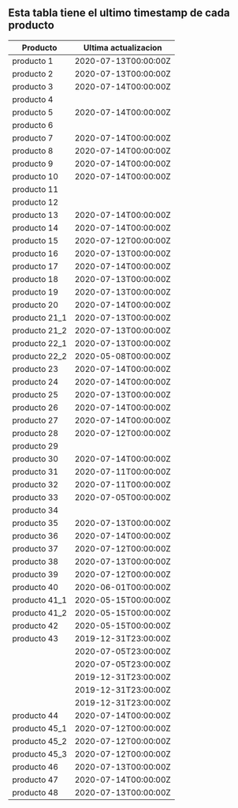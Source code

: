 ## Esta tabla tiene el ultimo timestamp de cada producto
|Producto|Ultima actualizacion |
|------ |------ |
|producto 1|2020-07-13T00:00:00Z|
|producto 2|2020-07-13T00:00:00Z|
|producto 3|2020-07-14T00:00:00Z|
|producto 4|
|producto 5|2020-07-14T00:00:00Z|
|producto 6|
|producto 7|2020-07-14T00:00:00Z|
|producto 8|2020-07-14T00:00:00Z|
|producto 9|2020-07-14T00:00:00Z|
|producto 10|2020-07-14T00:00:00Z|
|producto 11|
|producto 12|
|producto 13|2020-07-14T00:00:00Z|
|producto 14|2020-07-14T00:00:00Z|
|producto 15|2020-07-12T00:00:00Z|
|producto 16|2020-07-13T00:00:00Z|
|producto 17|2020-07-14T00:00:00Z|
|producto 18|2020-07-13T00:00:00Z|
|producto 19|2020-07-13T00:00:00Z|
|producto 20|2020-07-14T00:00:00Z|
|producto 21_1|2020-07-13T00:00:00Z|
|producto 21_2|2020-07-13T00:00:00Z|
|producto 22_1|2020-07-13T00:00:00Z|
|producto 22_2|2020-05-08T00:00:00Z|
|producto 23|2020-07-14T00:00:00Z|
|producto 24|2020-07-14T00:00:00Z|
|producto 25|2020-07-13T00:00:00Z|
|producto 26|2020-07-14T00:00:00Z|
|producto 27|2020-07-14T00:00:00Z|
|producto 28|2020-07-12T00:00:00Z|
|producto 29|
|producto 30|2020-07-14T00:00:00Z|
|producto 31|2020-07-11T00:00:00Z|
|producto 32|2020-07-11T00:00:00Z|
|producto 33|2020-07-05T00:00:00Z|
|producto 34|
|producto 35|2020-07-13T00:00:00Z|
|producto 36|2020-07-14T00:00:00Z|
|producto 37|2020-07-12T00:00:00Z|
|producto 38|2020-07-13T00:00:00Z|
|producto 39|2020-07-12T00:00:00Z|
|producto 40|2020-06-01T00:00:00Z|
|producto 41_1|2020-05-15T00:00:00Z|
|producto 41_2|2020-05-15T00:00:00Z|
|producto 42|2020-05-15T00:00:00Z|
|producto 43|2019-12-31T23:00:00Z|
| |2020-07-05T23:00:00Z|
| |2020-07-05T23:00:00Z|
| |2019-12-31T23:00:00Z|
| |2019-12-31T23:00:00Z|
| |2019-12-31T23:00:00Z|
|producto 44|2020-07-14T00:00:00Z|
|producto 45_1|2020-07-12T00:00:00Z|
|producto 45_2|2020-07-12T00:00:00Z|
|producto 45_3|2020-07-12T00:00:00Z|
|producto 46|2020-07-13T00:00:00Z|
|producto 47|2020-07-14T00:00:00Z|
|producto 48|2020-07-13T00:00:00Z|
